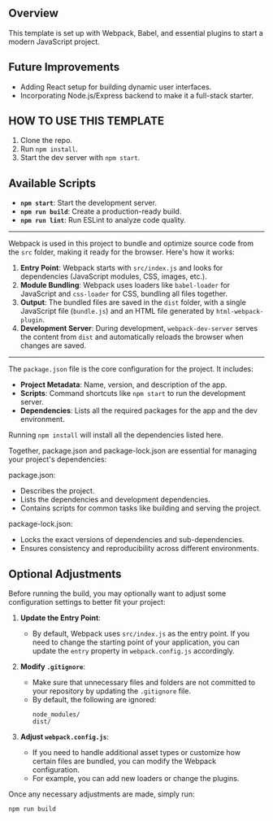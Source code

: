 ## Overview
This template is set up with Webpack, Babel, and essential plugins to start a modern JavaScript project.

## Future Improvements
- Adding React setup for building dynamic user interfaces.
- Incorporating Node.js/Express backend to make it a full-stack starter.

## HOW TO USE THIS TEMPLATE
1. Clone the repo.
2. Run `npm install`.
3. Start the dev server with `npm start`.


## Available Scripts
- **`npm start`**: Start the development server.
- **`npm run build`**: Create a production-ready build.
- **`npm run lint`**: Run ESLint to analyze code quality.

------------------------------------------------------------------------

Webpack is used in this project to bundle and optimize source code from the `src` folder, making it ready for the browser. Here's how it works:

1. **Entry Point**: Webpack starts with `src/index.js` and looks for dependencies (JavaScript modules, CSS, images, etc.).
2. **Module Bundling**: Webpack uses loaders like `babel-loader` for JavaScript and `css-loader` for CSS, bundling all files together.
3. **Output**: The bundled files are saved in the `dist` folder, with a single JavaScript file (`bundle.js`) and an HTML file generated by `html-webpack-plugin`.
4. **Development Server**: During development, `webpack-dev-server` serves the content from `dist` and automatically reloads the browser when changes are saved.

-----------------------------------------------------------------------

The `package.json` file is the core configuration for the project. It includes:

- **Project Metadata**: Name, version, and description of the app.
- **Scripts**: Command shortcuts like `npm start` to run the development server.
- **Dependencies**: Lists all the required packages for the app and the dev environment.

Running `npm install` will install all the dependencies listed here.

Together, package.json and package-lock.json are essential for managing your project's dependencies:

package.json:

- Describes the project.
- Lists the dependencies and development dependencies.
- Contains scripts for common tasks like building and serving the project.

package-lock.json:

- Locks the exact versions of dependencies and sub-dependencies.
- Ensures consistency and reproducibility across different environments.



## Optional Adjustments

Before running the build, you may optionally want to adjust some configuration settings to better fit your project:

1. **Update the Entry Point**:
   - By default, Webpack uses `src/index.js` as the entry point. If you need to change the starting point of your application, you can update the `entry` property in `webpack.config.js` accordingly.

2. **Modify `.gitignore`**:
   - Make sure that unnecessary files and folders are not committed to your repository by updating the `.gitignore` file.
   - By default, the following are ignored:
     ```
     node_modules/
     dist/
     ```

3. **Adjust `webpack.config.js`**:
   - If you need to handle additional asset types or customize how certain files are bundled, you can modify the Webpack configuration.
   - For example, you can add new loaders or change the plugins.

Once any necessary adjustments are made, simply run:

```bash
npm run build
